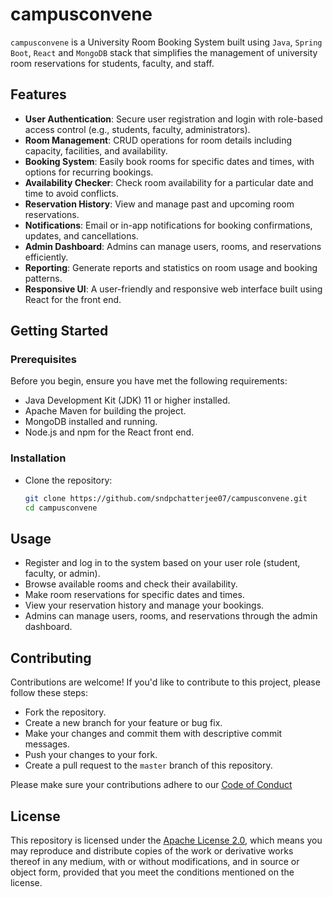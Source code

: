 # campusconvene

`campusconvene` is a University Room Booking System built using `Java`, `Spring Boot`, `React` and `MongoDB` stack  that simplifies the management of university room reservations for students, faculty, and staff.

## Features

- **User Authentication**: Secure user registration and login with role-based access control (e.g., students, faculty, administrators).
- **Room Management**: CRUD operations for room details including capacity, facilities, and availability.
- **Booking System**: Easily book rooms for specific dates and times, with options for recurring bookings.
- **Availability Checker**: Check room availability for a particular date and time to avoid conflicts.
- **Reservation History**: View and manage past and upcoming room reservations.
- **Notifications**: Email or in-app notifications for booking confirmations, updates, and cancellations.
- **Admin Dashboard**: Admins can manage users, rooms, and reservations efficiently.
- **Reporting**: Generate reports and statistics on room usage and booking patterns.
- **Responsive UI**: A user-friendly and responsive web interface built using React for the front end.

## Getting Started

### Prerequisites

Before you begin, ensure you have met the following requirements:

- Java Development Kit (JDK) 11 or higher installed.
- Apache Maven for building the project.
- MongoDB installed and running.
- Node.js and npm for the React front end.

### Installation

- Clone the repository:

   ```bash
   git clone https://github.com/sndpchatterjee07/campusconvene.git
   cd campusconvene


## Usage

- Register and log in to the system based on your user role (student, faculty, or admin).
- Browse available rooms and check their availability.
- Make room reservations for specific dates and times.
- View your reservation history and manage your bookings.
- Admins can manage users, rooms, and reservations through the admin dashboard.


## Contributing

Contributions are welcome! If you'd like to contribute to this project, please follow these steps:  

- Fork the repository.
- Create a new branch for your feature or bug fix.
- Make your changes and commit them with descriptive commit messages.
- Push your changes to your fork.
- Create a pull request to the `master` branch of this repository.

Please make sure your contributions adhere to our [Code of Conduct](CODE_OF_CONDUCT.md)


## License

This repository is licensed under the [Apache License 2.0](LICENSE.md), which means you may reproduce and distribute copies of the work or derivative works thereof in any medium, with or without modifications, and in source or object form, provided that you meet the conditions mentioned on the license.
